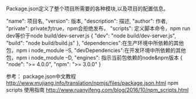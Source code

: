 Package.json定义了整个项目所需要的各种模块,以及项目的配置信息。

 "name": 项目名,
 "version": 版本,
 "description": 描述,
 "author": 作者,
 "private": private为true，npm会拒绝发布，
 "scripts": 定义脚本命令，npm run dev等价于node build/dev-server.js
{
    "dev": "node build/dev-server.js",
    "build": "node build/build.js"
 },
 "dependencies":在生产环境中所依赖的其他包，npm i node_module –S,
 "devDependencies":在开发环境中所依赖的其他包，npm i node_module –D,
 "engines": 指示当前包依赖的node&npm版本
{
    "node": ">= 4.0.0",
    "npm": ">= 3.0.0"
 }

参考：
package.json中文教程 http://www.mujiang.info/translation/npmjs/files/package.json.html
npm scripts 使用指南 http://www.ruanyifeng.com/blog/2016/10/npm_scripts.html
